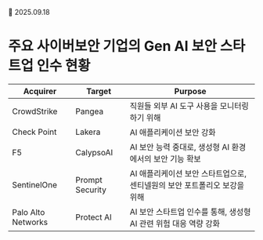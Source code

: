 📅 2025.09.18

# 주요 사이버보안 기업의 Gen AI 보안 스타트업 인수 현황

|Acquirer|Target|Purpose|
|--------|------|-------|
|CrowdStrike|Pangea|직원들 외부 AI 도구 사용을 모니터링하기 위해|
|Check Point|Lakera|AI 애플리케이션 보안 강화 |
|F5|CalypsoAI|AI 보안 능력 중대로, 생성형 AI 환경에서의 보안 기능 확보|
|SentinelOne|Prompt Security|AI 애플리케이션 보안 스타트업으로, 센티넬원의 보안 포트폴리오 보강을 위해|
|Palo Alto Networks|Protect AI|AI 보안 스타트업 인수를 통해, 생성형 AI 관련 위험 대응 역량 강화|
